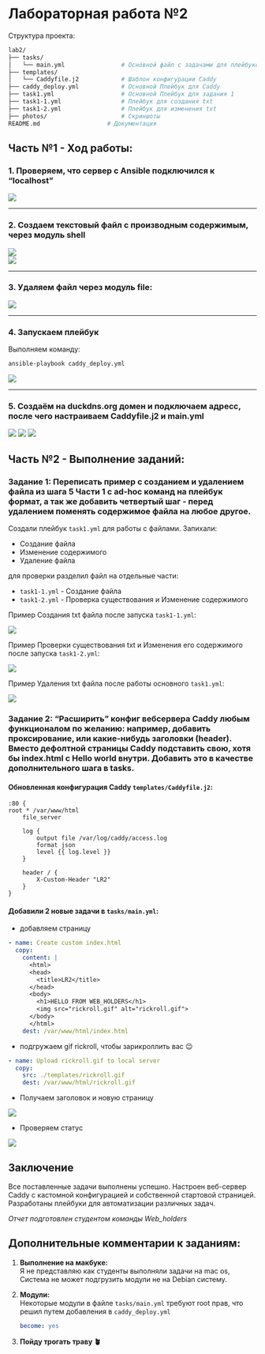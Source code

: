 # Лабораторная работа №2  
Структура проекта: 
```bash
lab2/
├── tasks/
│   └── main.yml                # Основной файл с задачами для плейбуков
├── templates/
│   └── Caddyfile.j2            # Шаблон конфигурации Caddy
├── caddy_deploy.yml            # Основной Плейбук для Caddy
├── task1.yml                   # Основной Плейбук для задания 1
├── task1-1.yml                 # Плейбук для создания txt
├── task1-2.yml                 # Плейбук для изменения txt
├── photos/                     # Скриншоты
README.md                   # Документация
```

## Часть №1 - Ход работы:  

### 1. Проверяем, что сервер с Ansible подключился к “localhost”  
![](photos/main1.png)  

---

### 2. Создаем текстовый файл с производным содержимым, через модуль shell 
![](photos/main2.png)   
![](photos/main3.png)  

---


### 3. Удаляем файл через модуль file:
![](photos/main4.png)

---
### 4. Запускаем плейбук  
Выполняем команду:  
```bash
ansible-playbook caddy_deploy.yml
```
![](photos/main5.png)

---
### 5. Создаём на duckdns.org домен и подключаем адресс, после чего настраиваем Caddyfile.j2 и main.yml
![](photos/main7.png)
![](photos/main6.png)
![](photos/main8.png)

## Часть №2 - Выполнение заданий: 

### Задание 1: Переписать пример с созданием и удалением файла из шага 5 Части 1 с ad-hoc команд на плейбук формат, а так же добавить четвертый шаг - перед удалением поменять содержимое файла на любое другое. 

Создали плейбук `task1.yml` для работы с файлами. Запихали:
- Создание файла
- Изменение содержимого
- Удаление файла

для проверки разделил файл на отдельные части:
- `task1-1.yml` - Создание файла
- `task1-2.yml` - Проверка существования и Изменение содержимого

Пример Создания txt файла после запуска `task1-1.yml`:

![](photos/task1-1.png)

Пример Проверки существования txt и Изменения его содержимого после запуска `task1-2.yml`:

![](photos/task1-2.png)

Пример Удаления txt файла после работы основного `task1.yml`:

![](photos/task1-3.png)

### Задание 2: “Расширить” конфиг вебсервера Caddy любым функционалом по желанию: например, добавить проксирование, или какие-нибудь заголовки (header). Вместо дефолтной страницы Caddy подставить свою, хотя бы index.html с Hello world внутри. Добавить это в качестве дополнительного шага в tasks.

#### Обновленная конфигурация Caddy `templates/Caddyfile.j2`:
```
:80 {
root * /var/www/html
    file_server

    log {
        output file /var/log/caddy/access.log
        format json
        level {{ log.level }}
    }

    header / {
        X-Custom-Header "LR2"
    }
}
```

#### Добавили 2 новые задачи в `tasks/main.yml`:

- добавляем страницу

```yaml
- name: Create custom index.html
  copy:
    content: |
      <html>
      <head>
        <title>LR2</title>
      </head>
      <body>
        <h1>HELLO FROM WEB_HOLDERS</h1>
        <img src="rickroll.gif" alt="rickroll.gif">
      </body>
      </html>
    dest: /var/www/html/index.html
```

- подгружаем gif rickroll, чтобы зарикроллить вас 😉

```yaml
- name: Upload rickroll.gif to local server
  copy:
    src: ./templates/rickroll.gif
    dest: /var/www/html/rickroll.gif
```

- Получаем заголовок и новую страницу

![](photos/task2-1.png)

- Проверяем статус

![](photos/task2-2.png)

## Заключение

Все поставленные задачи выполнены успешно. Настроен веб-сервер Caddy с кастомной конфигурацией и собственной стартовой страницей. Разработаны плейбуки для автоматизации различных задач.

_Отчет подготовлен студентом команды Web_holders_

## Дополнительные комментарии к заданиям:  

1. **Выполнение на макбуке:**  
   Я не представляю как студенты выполняли задачи на mac os, Система не может подгрузить модули не на Debian систему.

2. **Модули:**  
   Некоторые модули в файле `tasks/main.yml` требуют root прав, что решил путем добавления в `caddy_deploy.yml`
   ```yaml
   become: yes
   ```

3. **Пойду трогать траву 🪴**

